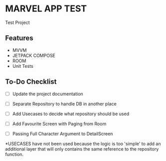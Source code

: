 # MARVEL APP TEST

Test Project

## Features

- MVVM
- JETPACK COMPOSE
- ROOM
- Unit Tests

## To-Do Checklist
- [ ] Update the project documentation
- [ ] Separate Repository to handle DB in another place
- [ ] Add Usecases to decide what repository should be used
- [ ] Add Favourite Screen with Paging from Room
- [ ] Passing Full Character Argument to DetailScreen


*USECASES have not been used because the logic is too 'simple' to add an additional layer that will only contains the same reference to the repository function.





